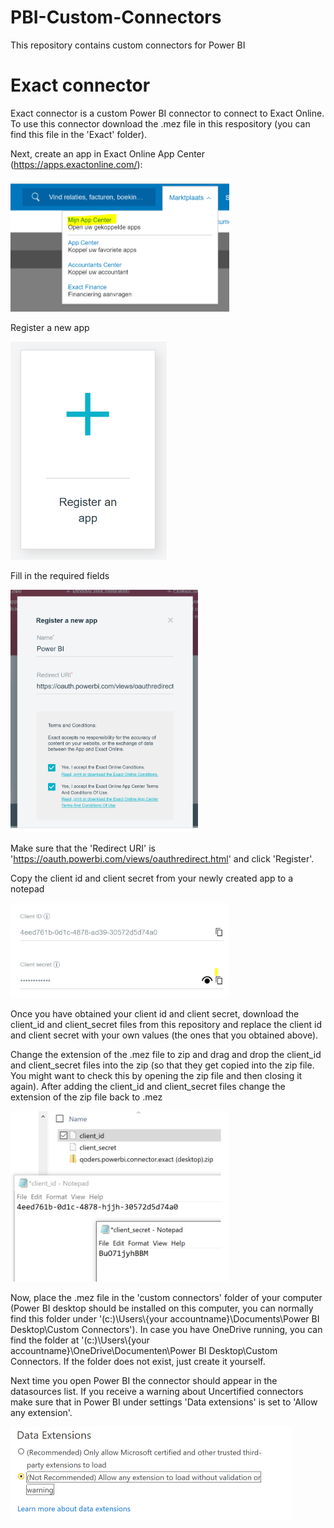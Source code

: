 # PBI-Custom-Connectors
This repository contains custom connectors for Power BI

# Exact connector 

Exact connector is a custom Power BI connector to connect to Exact Online. To use this connector download the .mez file in this respository (you can find this file in the 'Exact' folder). 

Next, create an app in Exact Online App Center (https://apps.exactonline.com/):

<img src="https://github.com/Robert1976/PBI-Custom-Connectors/blob/master/Exact/Resources/exact1.PNG" width="350" >

Register a new app

<img src="https://github.com/Robert1976/PBI-Custom-Connectors/blob/master/Exact/Resources/exact2.PNG" width="250" >

Fill in the required fields

<img src="https://github.com/Robert1976/PBI-Custom-Connectors/blob/master/Exact/Resources/exact3.PNG" width="300" >

Make sure that the 'Redirect URI' is 'https://oauth.powerbi.com/views/oauthredirect.html' and click 'Register'.

Copy the client id and client secret from your newly created app to a notepad

<img src="https://github.com/Robert1976/PBI-Custom-Connectors/blob/master/Exact/Resources/exact4.PNG" width="350" >

Once you have obtained your client id and client secret, download the client_id and client_secret files from this repository and replace the client id and client secret with your own values (the ones that you obtained above).

Change the extension of the .mez file to zip and drag and drop the client_id and client_secret files into the zip (so that they get copied into the zip file. You might want to check this by opening the zip file and then closing it again). After adding the client_id and client_secret files change the extension of the zip file back to .mez

<img src="https://github.com/Robert1976/PBI-Custom-Connectors/blob/master/Exact/Resources/exact5.png" width="350" >

Now, place the .mez file in the 'custom connectors' folder of your computer (Power BI desktop should be installed on this computer, you can normally find this folder under '(c:)\Users\\{your accountname}\Documents\Power BI Desktop\Custom Connectors'). In case you have OneDrive running, you can find the folder at '(c:)\Users\\{your accountname}\OneDrive\Documenten\Power BI Desktop\Custom Connectors. If the folder does not exist, just create it yourself.

Next time you open Power BI the connector should appear in the datasources list. If you receive a warning about Uncertified connectors make sure that in Power BI under settings 'Data extensions' is set to 'Allow any extension'.

<img src="https://github.com/Robert1976/PBI-Custom-Connectors/blob/master/Exact/Resources/exact6.PNG" width="450" >
